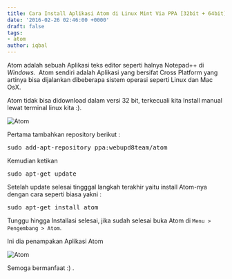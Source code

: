 ```yaml
---
title: Cara Install Aplikasi Atom di Linux Mint Via PPA [32bit + 64bit]
date: '2016-02-26 02:46:00 +0000'
draft: false
tags:
- atom
author: iqbal
---
```


Atom adalah sebuah Aplikasi teks editor seperti halnya Notepad++ di _Windows._  Atom sendiri adalah Aplikasi yang bersifat Cross Platform yang artinya bisa dijalankan dibeberapa sistem operasi seperti Linux dan Mac OsX.

Atom tidak bisa didownload dalam versi 32 bit, terkecuali kita Install manual lewat terminal linux kita :).

![Atom](https://earth-id-jkt-1.bal.web.id/assets/gambar/2016/atom.png)

Pertama tambahkan repository berikut :

<pre>
sudo add-apt-repository ppa:webupd8team/atom
</pre>

Kemudian ketikan

<pre>
sudo apt-get update
</pre>

Setelah update selesai tingggal langkah terakhir yaitu install Atom-nya dengan cara seperti biasa yakni :

<pre>
sudo apt-get install atom
</pre>

Tunggu hingga Installasi selesai, jika sudah selesai buka Atom di `Menu > Pengembang > Atom`.

Ini dia penampakan Aplikasi Atom

![Atom](https://earth-id-jkt-1.bal.web.id/assets/gambar/2016/atom_1.png)

Semoga bermanfaat :) .

